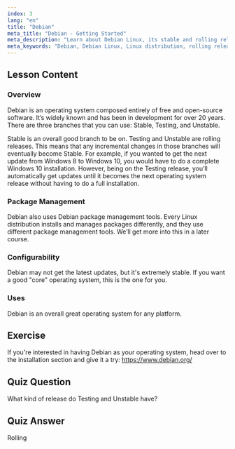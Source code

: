 ```yaml
---
index: 3
lang: "en"
title: "Debian"
meta_title: "Debian - Getting Started"
meta_description: "Learn about Debian Linux, its stable and rolling releases, and package management. Discover why Debian is a great core OS for beginners and intermediate users."
meta_keywords: "Debian, Debian Linux, Linux distribution, rolling release, package management, Linux tutorial, beginner Linux, Linux guide"
---
```


## Lesson Content

### Overview

Debian is an operating system composed entirely of free and open-source software. It’s widely known and has been in development for over 20 years. There are three branches that you can use: Stable, Testing, and Unstable.

Stable is an overall good branch to be on. Testing and Unstable are rolling releases. This means that any incremental changes in those branches will eventually become Stable. For example, if you wanted to get the next update from Windows 8 to Windows 10, you would have to do a complete Windows 10 installation. However, being on the Testing release, you’ll automatically get updates until it becomes the next operating system release without having to do a full installation.

### Package Management

Debian also uses Debian package management tools. Every Linux distribution installs and manages packages differently, and they use different package management tools. We’ll get more into this in a later course.

### Configurability

Debian may not get the latest updates, but it's extremely stable. If you want a good "core" operating system, this is the one for you.

### Uses

Debian is an overall great operating system for any platform.

## Exercise

If you're interested in having Debian as your operating system, head over to the installation section and give it a try: <https://www.debian.org/>

## Quiz Question

What kind of release do Testing and Unstable have?

## Quiz Answer

Rolling
